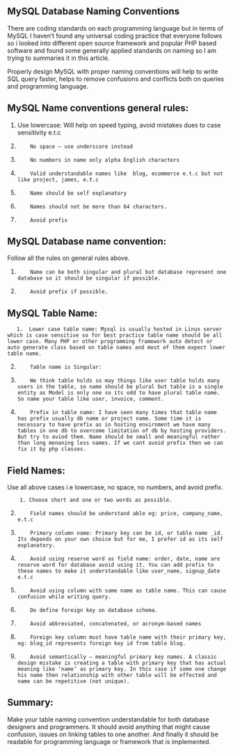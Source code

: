 ## MySQL Database Naming Conventions
There are coding standards on each programming language but in terms of MySQL I haven’t found any universal coding practice that everyone follows so i looked into different open source framework and popular PHP based software and found some generally applied standards on naming so I am trying to summaries it in this article.

Properly design MySQL with proper naming conventions will help to write SQL query faster, helps to remove confusions and conflicts both on queries and programming language.

## MySQL Name conventions general rules:
1. Use lowercase: Will help on speed typing, avoid mistakes dues to case sensitivity e.t.c
2.         No space – use underscore instead
3.         No numbers in name only alpha English characters
4.         Valid understandable names like  blog, ecommerce e.t.c but not like project, james, e.t.c
5.         Name should be self explanatory
6.         Names should not be more than 64 characters.
7.         Avoid prefix
## MySQL Database name convention:

Follow all the rules on general rules above.

1.         Name can be both singular and plural but database represent one database so it should be singular if possible.
2.         Avoid prefix if possible.

 
## MySQL Table Name:

       1.  Lower case table name: Mysql is usually hosted in Linux server which is case sensitive so for best practice table name should be all lower case. Many PHP or other programming framework auto detect or auto generate class based on table names and most of them expect lower table name.
2.         Table name is Singular:
3.         We think table holds so may things like user table holds many users in the table, so name should be plural but table is a single entity as Model is only one so its odd to have plural table name.  So name your table like user, invoice, comment.
4.         Prefix in table name: I have seen many times that table name has prefix usually db name or project name. Some time it is necessary to have prefix as in hosting envirnment we have many tables in one db to overcome limitation of db by hosting providers. But try to aviod them. Name should be small and meaningful rather than long menaning less names. If we cant avoid prefix then we can fix it by php classes.

 
## Field Names:

Use all above cases i.e lowercase, no space, no numbers, and avoid prefix.

        1. Choose short and one or two words as possible.
2.         Field names should be understand able eg: price, company_name, e.t.c
3.         Primary column name: Primary key can be id, or table name _id. Its depends on your own choice but for me, I prefer id as its self explanatory.
4.         Avoid using reserve word as field name: order, date, name are reserve word for database avoid using it. You can add prefix to these names to make it understandable like user_name, signup_date e.t.c
5.         Avoid using column with same name as table name. This can cause confusion while writing query.
6.         Do define foreign key on database schema.
7.         Avoid abbreviated, concatenated, or acronym-based names
8.         Foreign key column must have table name with their primary key, eg: blog_id represents foreign key id from table blog.
9.         Avoid semantically – meaningful primary key names. A classic design mistake is creating a table with primary key that has actual meaning like ‘name’ as primary key. In this case if some one change his name then relationship with other table will be effected and name can be repetitive (not unique).

## Summary:
Make your table naming convention understandable for both database designers and programmers. It should avoid anything that might cause confusion, issues on linking tables to one another. And finally it should be readable for programming language or framework that is implemented.



